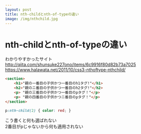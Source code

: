 ```yaml
---
layout: post
title: nth-childとnth-of-typeの違い
image: /img/nthchild.jpg
---
```


# nth-childとnth-of-typeの違い

わかりやすかったサイト   
http://qiita.com/shunsuke227ono/items/6c9916f80d82b73a7025   
https://www.halawata.net/2011/10/css3-nthoftype-nthchild/   

```html
<section>
    <h1>"親の一番目の子供かつ一番目のh1タグ!"</h1>
    <h2>"親のニ番目の子供かつ一番目のh2タグ!"</h2>
    <p> "親の三番目の子供かつ一番目のpタグ！"</p>
    <p> "親の四番目の子供かつニ番目のpタグ！"</p>
</section>
```

```css
p:nth-child(2) { color: red; }
```

こう書くと何も選ばれない   
2番目がpじゃないから何も適用されない   

